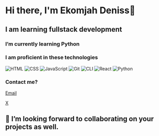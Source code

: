 # Hi there, I'm Ekomjah Deniss👋

## I am learning fullstack development
### I’m currently learning Python 
### I am proficient in these technologies
![HTML](https://img.shields.io/badge/Markup-HTML5-E34F26?style=for-the-badge&logo=html5&logoColor=white)
![CSS](https://img.shields.io/badge/CSS-239120?style=for-the-badge&logo=css3&logoColor=white)
![JavaScript](https://img.shields.io/badge/Code-JavaScript-F7DF1E?style=for-the-badge&logo=javascript&logoColor=black)
![Git](https://img.shields.io/badge/Version_Control-Git-F05032?style=for-the-badge&logo=git&logoColor=white)
![CLI](https://img.shields.io/badge/Tool-Command_Line-4B4B4B?style=for-the-badge&logo=gnubash&logoColor=white)
![React](https://img.shields.io/badge/Frontend-React-61DAFB?style=for-the-badge&logo=react&logoColor=black)
![Python](https://img.shields.io/badge/Code-Python-3776AB?style=for-the-badge&logo=python&logoColor=white)


### Contact me?
[Email](ekomjahedet@gmail.com)



[X](https://x.com/@ekz_dee)
## 💞️ I’m looking forward to collaborating on your projects as well.
<!-- - 📫 How to reach me ...
- 😄 Pronouns: ...
- ⚡ Fun fact: ...-->

<!---
Ekomjah/Ekomjah is a ✨ special ✨ repository because its `README.md` (this file) appears on your GitHub profile.
You can click the Preview link to take a look at your changes.
--->
